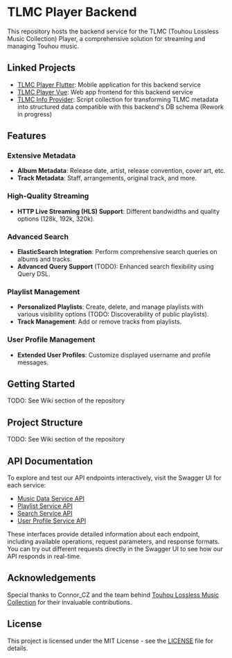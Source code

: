# TLMC Player Backend

This repository hosts the backend service for the TLMC (Touhou Lossless Music Collection) Player, a comprehensive solution for streaming and managing Touhou music.

## Linked Projects

- [TLMC Player Flutter](https://github.com/sqz269/tlmc-player-flutter): Mobile application for this backend service
- [TLMC Player Vue](https://github.com/sqz269/tlmc-player-vue): Web app frontend for this backend service
- [TLMC Info Provider](https://github.com/sqz269/TlmcInfoProvider): Script collection for transforming TLMC metadata into structured data compatible with this backend's DB schema (Rework in progress)

## Features

### Extensive Metadata

- **Album Metadata**: Release date, artist, release convention, cover art, etc.
- **Track Metadata**: Staff, arrangements, original track, and more.

### High-Quality Streaming

- **HTTP Live Streaming (HLS) Support**: Different bandwidths and quality options (128k, 192k, 320k).

### Advanced Search

- **ElasticSearch Integration**: Perform comprehensive search queries on albums and tracks.
- **Advanced Query Support** (TODO): Enhanced search flexibility using Query DSL.

### Playlist Management

- **Personalized Playlists**: Create, delete, and manage playlists with various visibility options (TODO: Discoverability of public playlists).
- **Track Management**: Add or remove tracks from playlists.

### User Profile Management

- **Extended User Profiles**: Customize displayed username and profile messages.

## Getting Started

TODO: See Wiki section of the repository

## Project Structure

TODO: See Wiki section of the repository

## API Documentation

To explore and test our API endpoints interactively, visit the Swagger UI for each service:

- [Music Data Service API](https://api-music.marisad.me/swagger/music-data/index.html)
- [Playlist Service API](https://api-music.marisad.me/swagger/playlist/index.html)
- [Search Service API](https://api-music.marisad.me/swagger/search-api/index.html)
- [User Profile Service API](https://api-music.marisad.me/swagger/user-profile/index.html)

These interfaces provide detailed information about each endpoint, including available operations, request parameters, and response formats. You can try out different requests directly in the Swagger UI to see how our API responds in real-time.

## Acknowledgements

Special thanks to Connor_CZ and the team behind [Touhou Lossless Music Collection](https://nyaa.si/view/1714682) for their invaluable contributions.

## License

This project is licensed under the MIT License - see the [LICENSE](https://github.com/sqz269/tlmc-player/blob/master/LICENSE) file for details.
